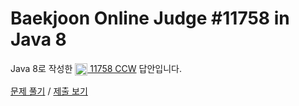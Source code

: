 # Baekjoon Online Judge #11758 in Java 8
Java 8로 작성한 [<img src="https://static.solved.ac/tier_small/11.svg" height="20" align="center">
11758 CCW](https://www.acmicpc.net/problem/11758) 답안입니다.

[문제 풀기](https://www.acmicpc.net/problem/11758) /
[제출 보기](https://www.acmicpc.net/source/86756960)

